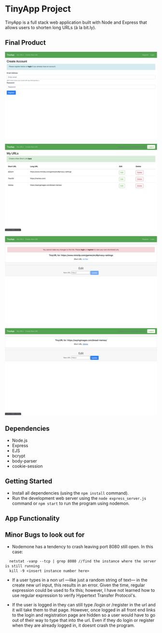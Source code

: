 # TinyApp Project

TinyApp is a full stack web application built with Node and Express that allows users to shorten long URLs (à la bit.ly).

## Final Product

![This is the Registration page! The style of the Login page is very similar.](https://github.com/ZoeyF75/TinyApp/blob/master/docs/Register.jpg?raw=true)

![This is the main URL page, where a user can acess all their shortened URL's.](https://github.com/ZoeyF75/TinyApp/blob/master/docs/MyURLPage.jpg?raw=true)

![This is the main URL page when a user visits the /url/:id link without being logged in. A similar message is displayed if the user is logged in but the shortened URL is not in their database.](https://github.com/ZoeyF75/TinyApp/blob/master/docs/NotLoggedIn.jpg?raw=true)

![This is the Registration page! The style of the Login page is very similar.](https://github.com/ZoeyF75/TinyApp/blob/master/docs/Update.jpg?raw=true)

## Dependencies

- Node.js
- Express
- EJS
- bcrypt
- body-parser
- cookie-session


## Getting Started

- Install all dependencies (using the `npm install` command).
- Run the development web server using the `node express_server.js` command or `npm start` to run the program using nodemon. 

## App Functionality





## Minor Bugs to look out for

- Nodemone has a tendency to crash leaving port 8080 still open. In this case: 
```
  netstat -vanp --tcp | grep 8080 //find the instance where the server is still running
  kill -9 <insert instance number here>
```
- If a user types in a non url ––like just a random string of text–– in the create new url input, this results in an error. Given the time, regular expression could be used to fix this; however, I have not learned how to use regular expression to verify Hypertext Transfer Protocol's.

- If the user is logged in they can still type /login or /register in the url and it will take them to that page. However, once logged in all front end links to the login and registration page are hidden so a user would have to go out of their way to type that into the url. Even if they do login or register when they are already logged in, it doesnt crash the program.

